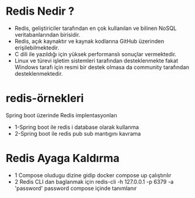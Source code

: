 # Redis Nedir ?
- Redis, geliştiriciler tarafından en çok kullanılan ve bilinen NoSQL veritabanlarından birisidir.
- Redis, açık kaynaktır ve kaynak kodlarına GitHub üzerinden erişilebilmektedir. 
- C dili ile yazıldığı için yüksek performanslı sonuçlar vermektedir. 
- Linux ve türevi işletim sistemleri tarafından desteklenmekte fakat Windows tarafı için resmi bir destek olmasa da community tarafından desteklenmektedir.


# redis-örnekleri
Spring boot üzerinde Redis implentasyonları
- 1-Spring boot ile redis i database olarak kullanma
- 2-Spring boot ile redis pub sub mantıgını kavrama 

# Redis Ayaga Kaldırma 
- 1 Compose oludugu dizine gidip docker compose up çalıştırılır
- 2 Redis CLI dan baglanmak için 
redis-cli -h 127.0.0.1 -p 6379 -a 'password' password compose içinde tanımlanır
